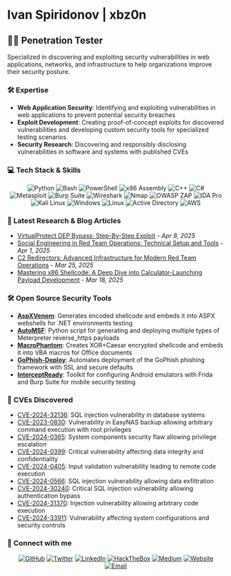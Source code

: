 # Ivan Spiridonov | xbz0n

## 👨‍💻 Penetration Tester

Specialized in discovering and exploiting security vulnerabilities in web applications, networks, and infrastructure to help organizations improve their security posture.

### 🛠️ Expertise

- **Web Application Security**: Identifying and exploiting vulnerabilities in web applications to prevent potential security breaches
- **Exploit Development**: Creating proof-of-concept exploits for discovered vulnerabilities and developing custom security tools for specialized testing scenarios
- **Security Research**: Discovering and responsibly disclosing vulnerabilities in software and systems with published CVEs

### 💻 Tech Stack & Skills

<div align="center">
  <img src="https://img.shields.io/badge/Python-3776AB?style=for-the-badge&logo=python&logoColor=white" alt="Python" />
  <img src="https://img.shields.io/badge/Bash-4EAA25?style=for-the-badge&logo=gnu-bash&logoColor=white" alt="Bash" />
  <img src="https://img.shields.io/badge/PowerShell-5391FE?style=for-the-badge&logo=powershell&logoColor=white" alt="PowerShell" />
  <img src="https://img.shields.io/badge/x86_Assembly-654FF0?style=for-the-badge&logo=assembly&logoColor=white" alt="x86 Assembly" />
  <img src="https://img.shields.io/badge/C++-00599C?style=for-the-badge&logo=cplusplus&logoColor=white" alt="C++" />
  <img src="https://img.shields.io/badge/C%23-239120?style=for-the-badge&logo=c-sharp&logoColor=white" alt="C#" />
</div>

<div align="center">
  <img src="https://img.shields.io/badge/Metasploit-E34F26?style=for-the-badge&logo=metasploit&logoColor=white" alt="Metasploit" />
  <img src="https://img.shields.io/badge/Burp_Suite-FF6C37?style=for-the-badge&logo=burp-suite&logoColor=white" alt="Burp Suite" />
  <img src="https://img.shields.io/badge/Wireshark-1679A7?style=for-the-badge&logo=wireshark&logoColor=white" alt="Wireshark" />
  <img src="https://img.shields.io/badge/Nmap-0E83CD?style=for-the-badge&logo=nmap&logoColor=white" alt="Nmap" />
  <img src="https://img.shields.io/badge/OWASP_ZAP-F7A81B?style=for-the-badge&logo=owasp&logoColor=white" alt="OWASP ZAP" />
  <img src="https://img.shields.io/badge/IDA_Pro-5D4F85?style=for-the-badge&logo=hex-rays&logoColor=white" alt="IDA Pro" />
</div>

<div align="center">
  <img src="https://img.shields.io/badge/Kali_Linux-557C94?style=for-the-badge&logo=kali-linux&logoColor=white" alt="Kali Linux" />
  <img src="https://img.shields.io/badge/Windows-0078D6?style=for-the-badge&logo=windows&logoColor=white" alt="Windows" />
  <img src="https://img.shields.io/badge/Linux-FCC624?style=for-the-badge&logo=linux&logoColor=black" alt="Linux" />
  <img src="https://img.shields.io/badge/AD_Domain-5E5E5E?style=for-the-badge&logo=microsoft&logoColor=white" alt="Active Directory" />
  <img src="https://img.shields.io/badge/AWS-232F3E?style=for-the-badge&logo=amazon-aws&logoColor=white" alt="AWS" />
</div>

### 🔬 Latest Research & Blog Articles

- [VirtualProtect DEP Bypass: Step-By-Step Exploit](https://xbz0n.sh/blog/virtualprotect_dep_bypass_guide) - *Apr 8, 2025*
- [Social Engineering in Red Team Operations: Technical Setup and Tools](https://xbz0n.sh/blog/social-engineering-redteam) - *Apr 1, 2025*
- [C2 Redirectors: Advanced Infrastructure for Modern Red Team Operations](https://xbz0n.sh/blog/c2-redirectors) - *Mar 25, 2025*
- [Mastering x86 Shellcode: A Deep Dive into Calculator-Launching Payload Development](https://xbz0n.sh/blog/calculator-shellcode-analysis) - *Mar 18, 2025*

### 🛠️ Open Source Security Tools

- [**AspXVenom**](https://github.com/xbz0n/AspXVenom): Generates encoded shellcode and embeds it into ASPX webshells for .NET environments testing
- [**AutoMSF**](https://github.com/xbz0n/AutoMSF): Python script for generating and deploying multiple types of Meterpreter reverse_https payloads
- [**MacroPhantom**](https://github.com/xbz0n/MacroPhantom): Creates XOR+Caesar encrypted shellcode and embeds it into VBA macros for Office documents
- [**GoPhish-Deploy**](https://github.com/xbz0n/gophish-deploy): Automates deployment of the GoPhish phishing framework with SSL and secure defaults
- [**InterceptReady**](https://github.com/xbz0n/InterceptReady): Toolkit for configuring Android emulators with Frida and Burp Suite for mobile security testing

### 🔐 CVEs Discovered

- [CVE-2024-32136](https://xbz0n.sh/cves): SQL injection vulnerability in database systems
- [CVE-2023-0830](https://xbz0n.sh/cves): Vulnerability in EasyNAS backup allowing arbitrary command execution with root privileges
- [CVE-2024-0365](https://xbz0n.sh/cves): System components security flaw allowing privilege escalation
- [CVE-2024-0399](https://xbz0n.sh/cves): Critical vulnerability affecting data integrity and confidentiality
- [CVE-2024-0405](https://xbz0n.sh/cves): Input validation vulnerability leading to remote code execution
- [CVE-2024-0566](https://xbz0n.sh/cves): SQL injection vulnerability allowing data exfiltration
- [CVE-2024-30240](https://xbz0n.sh/cves): Critical SQL injection vulnerability allowing authentication bypass
- [CVE-2024-31370](https://xbz0n.sh/cves): Injection vulnerability allowing arbitrary code execution
- [CVE-2024-33911](https://xbz0n.sh/cves): Vulnerability affecting system configurations and security controls

### 🔗 Connect with me

<div align="center">
  <a href="https://github.com/xbz0n"><img src="https://img.shields.io/badge/GitHub-100000?style=for-the-badge&logo=github&logoColor=white" alt="GitHub"/></a>
  <a href="https://twitter.com/xbz0n"><img src="https://img.shields.io/badge/Twitter-1DA1F2?style=for-the-badge&logo=twitter&logoColor=white" alt="Twitter"/></a>
  <a href="https://www.linkedin.com/in/ivanspiridonov/"><img src="https://img.shields.io/badge/LinkedIn-0077B5?style=for-the-badge&logo=linkedin&logoColor=white" alt="LinkedIn"/></a>
  <a href="https://app.hackthebox.com/profile/8208"><img src="https://img.shields.io/badge/HackTheBox-9FEF00?style=for-the-badge&logo=hackthebox&logoColor=black" alt="HackTheBox"/></a>
  <a href="https://xbz0n.medium.com"><img src="https://img.shields.io/badge/Medium-12100E?style=for-the-badge&logo=medium&logoColor=white" alt="Medium"/></a>
  <a href="https://xbz0n.sh"><img src="https://img.shields.io/badge/Website-FF5722?style=for-the-badge&logo=google-chrome&logoColor=white" alt="Website"/></a>
  <a href="mailto:ivanspiridonov@gmail.com"><img src="https://img.shields.io/badge/Email-D14836?style=for-the-badge&logo=gmail&logoColor=white" alt="Email"/></a>
</div>
